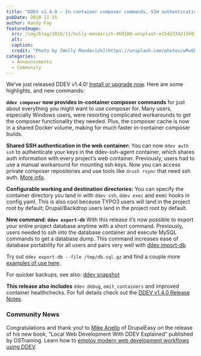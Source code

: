 ```yaml
---
title: "DDEV v1.4.0 – In-container composer commands, SSH authentication, database export"
pubDate: 2018-11-15
author: Randy Fay
featureImage:
  src: /img/blog/2018/11/holly-mandarich-460180-unsplash-e1542334215692.jpg
  alt:
  caption:
  credit: "Photo by [Holly Mandarich](https://unsplash.com/photos/wMuGk6dABR4?utm%5Fsource=unsplash&utm%5Fmedium=referral&utm%5Fcontent=creditCopyText) on [Unsplash](https://unsplash.com/?utm%5Fsource=unsplash&utm%5Fmedium=referral&utm%5Fcontent=creditCopyText)."
categories:
  - Announcements
  - Community
---
```


We’ve just released DDEV v1.4.0! [Install or upgrade now](https://github.com/drud/ddev/releases/tag/v1.4.0). Here are some highlights, and new commands:

**`ddev composer` now provides in-container composer commands** for just about everything you might want to use composer for. Many users, especially Windows users, were resorting complicated workarounds to get the composer functionality they needed. Plus, the composer cache is now in a shared Docker volume, making for much faster in-container composer builds.

**Shared SSH authentication in the web container:** You can now `ddev auth ssh` to authenticate your keys in the ddev-ssh-agent container, which shares auth information with every project’s web container. Previously, users had to use a manual workaround for mounting ssh keys. Now you can access private composer repositories and use tools like `drush rsync` that need ssh auth. [More info](https://ddev.readthedocs.io/en/latest/users/cli-usage/#ssh-into-containers).

**Configurable working and destination directories:** You can specify the container directory you land in with `ddev ssh`, `ddev exec` and exec hooks in config.yaml. This is also cool because TYPO3 users will land in the project root by default; Drupal/Backdrop users land in the project root by default.

**New command: `ddev export-db`** With this release it’s now possible to export your entire project database anytime with a short command. Previously, users needed to ssh into the database container and execute MySQL commands to get a database dump. This command increases ease of database portability for all users and pairs very well with [ddev import-db](https://ddev.readthedocs.io/en/latest/users/cli-usage/#importing-a-database).

Try out `ddev export-db --file /tmp/db.sql.gz` and find a couple more [examples of use here](https://ddev.readthedocs.io/en/latest/users/cli-usage/#exporting-a-database).

For quicker backups, see also: [ddev snapshot](https://ddev.readthedocs.io/en/latest/users/cli-usage/#snapshotting-and-restoring-a-database)

**This release also includes** `ddev debug`, `omit_containers` and improved container healthchecks. For full details check out the [DDEV v1.4.0 Release Notes](https://github.com/drud/ddev/releases/tag/v1.4.0).

### Community News

Congratulations and thank you! to [Mike Anello](https://twitter.com/ultimike) of DrupalEasy on the release of his new book, “Local Web Development With DDEV Explained” published by OSTraining. Learn how to [employ modern web development workflows using DDEV](https://www.ostraining.com/blog/news/local/).
